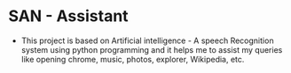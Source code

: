 # SAN - Assistant

- This project is based on Artificial intelligence - A speech Recognition system using python programming and it helps me to assist my queries like opening chrome, music, photos, explorer, Wikipedia, etc.